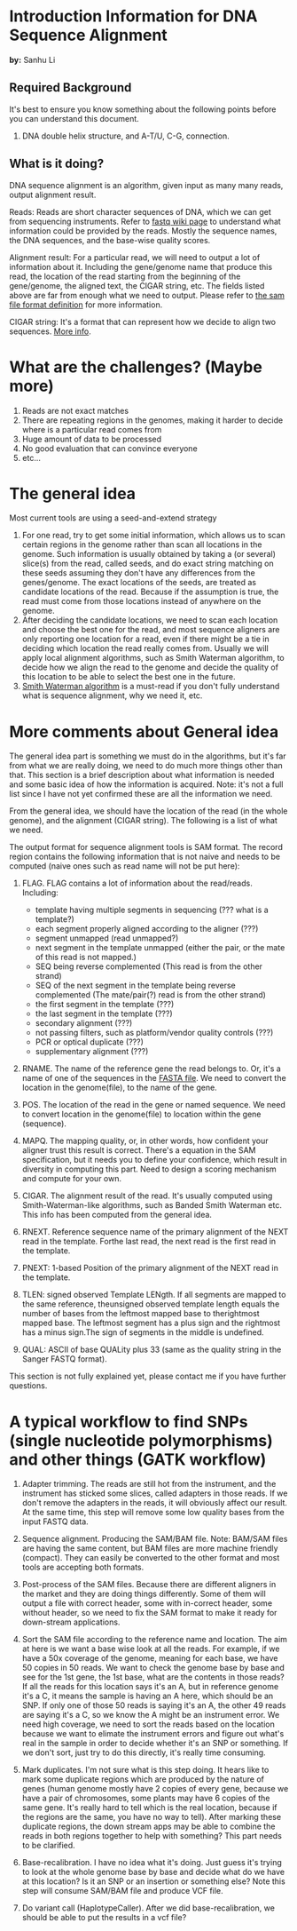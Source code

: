# Introduction Information for DNA Sequence Alignment

__by:__ Sanhu Li

## Required Background
It's best to ensure you know something about the following points before you can understand this document.

1. DNA double helix structure, and A-T/U, C-G, connection.

## What is it doing?
DNA sequence alignment is an algorithm, given input as many many reads, output alignment result.

Reads: Reads are short character sequences of DNA, which we can get from sequencing instruments. Refer to [fastq wiki page](https://en.wikipedia.org/wiki/FASTQ_format) to understand what information could be provided by the reads. Mostly the sequence names, the DNA sequences, and the base-wise quality scores.

Alignment result: For a particular read, we will need to output a lot of information about it. Including the gene/genome name that produce this read, the location of the read starting from the beginning of the gene/genome, the aligned text, the CIGAR string, etc. The fields listed above are far from enough what we need to output. Please refer to [the sam file format definition](https://samtools.github.io/hts-specs/SAMv1.pdf) for more information.

CIGAR string: It's a format that can represent how we decide to align two sequences. [More info](https://genome.sph.umich.edu/wiki/SAM#What_is_a_CIGAR.3F).

# What are the challenges? (Maybe more)
1. Reads are not exact matches
1. There are repeating regions in the genomes, making it harder to decide where is a particular read comes from
1. Huge amount of data to be processed
1. No good evaluation that can convince everyone
1. etc...


# The general idea
Most current tools are using a seed-and-extend strategy
1. For one read, try to get some initial information, which allows us to scan certain regions in the genome rather than scan all locations in the genome. Such information is usually obtained by taking a (or several) slice(s) from the read, called seeds, and do exact string matching on these seeds assuming they don't have any differences from the genes/genome. The exact locations of the seeds, are treated as candidate locations of the read. Because if the assumption is true, the read must come from those locations instead of anywhere on the genome.
1. After deciding the candidate locations, we need to scan each location and choose the best one for the read, and most sequence aligners are only reporting one location for a read, even if there might be a tie in deciding which location the read really comes from. Usually we will apply local alignment algorithms, such as Smith Waterman algorithm, to decide how we align the read to the genome and decide the quality of this location to be able to select the best one in the future.
1. [Smith Waterman algorithm](https://en.wikipedia.org/wiki/Smith%E2%80%93Waterman_algorithm) is a must-read if you don't fully understand what is sequence alignment, why we need it, etc.

# More comments about General idea
The general idea part is something we must do in the algorithms, but it's far from what we are really doing, we need to do much more things other than that. This section is a brief description about what information is needed and some basic idea of how the information is acquired. Note: it's not a full list since I have not yet confirmed these are all the information we need.

From the general idea, we should have the location of the read (in the whole genome), and the alignment (CIGAR string). The following is a list of what we need.

The output format for sequence alignment tools is SAM format. The record region contains the following information that is not naive and needs to be computed (naive ones such as read name will not be put here):

1. FLAG. FLAG contains a lot of information about the read/reads. Including: 
    * template having multiple segments in sequencing (??? what is a template?)
    * each segment properly aligned according to the aligner (???)
    * segment unmapped (read unmapped?)
    * next segment in the template unmapped (either the pair, or the mate of this read is not mapped.)
    * SEQ being reverse complemented (This read is from the other strand)
    * SEQ of the next segment in the template being reverse complemented (The mate/pair(?) read is from the other strand)
    * the first segment in the template (???)
    * the last segment in the template (???)
    * secondary alignment (???)
    * not passing filters, such as platform/vendor quality controls (???)
    * PCR or optical duplicate (???)
    * supplementary alignment (???)

1. RNAME. The name of the reference gene the read belongs to. Or, it's a name of one of the sequences in the [FASTA file](https://en.wikipedia.org/wiki/FASTA_format). We need to convert the location in the genome(file), to the name of the gene.

1. POS. The location of the read in the gene or named sequence. We need to convert location in the genome(file) to location within the gene (sequence).

1. MAPQ. The mapping quality, or, in other words, how confident your aligner trust this result is correct. There's a equation in the SAM specification, but it needs you to define your confidence, which result in diversity in computing this part. Need to design a scoring mechanism and compute for your own.

1. CIGAR. The alignment result of the read. It's usually computed using Smith-Waterman-like algorithms, such as Banded Smith Waterman etc. This info has been computed from the general idea.

1. RNEXT. Reference sequence name of the primary alignment of the NEXT read in the template.  Forthe last read, the next read is the first read in the template.

1. PNEXT: 1-based Position of the primary alignment of the NEXT read in the template.  

1. TLEN:  signed  observed  Template  LENgth.   If  all  segments  are  mapped  to  the  same  reference,  theunsigned observed template length equals the number of bases from the leftmost mapped base to therightmost mapped base.  The leftmost segment has a plus sign and the rightmost has a minus sign.The sign of segments in the middle is undefined. 

1. QUAL: ASCII of base QUALity plus 33 (same as the quality string in the Sanger FASTQ format).

This section is not fully explained yet, please contact me if you have further questions.

# A typical workflow to find SNPs (single nucleotide polymorphisms) and other things (GATK workflow)

1. Adapter trimming. The reads are still hot from the instrument, and the instrument has sticked some slices, called adapters in those reads. If we don't remove the adapters in the reads, it will obviously affect our result. At the same time, this step will remove some low quality bases from the input FASTQ data.

1. Sequence alignment. Producing the SAM/BAM file. Note: BAM/SAM files are having the same content, but BAM files are more machine friendly (compact). They can easily be converted to the other format and most tools are accepting both formats.
 
1. Post-process of the SAM files. Because there are different aligners in the market and they are doing things differently. Some of them will output a file with correct header, some with in-correct header, some without header, so we need to fix the SAM format to make it ready for down-stream applications.

1. Sort the SAM file according to the reference name and location. The aim at here is we want a base wise look at all the reads. For example, if we have a 50x coverage of the genome, meaning for each base, we have 50 copies in 50 reads. We want to check the genome base by base and see for the 1st gene, the 1st base, what are the contents in those reads? If all the reads for this location says it's an A, but in reference genome it's a C, it means the sample is having an A here, which should be an SNP. If only one of those 50 reads is saying it's an A, the other 49 reads are saying it's a C, so we know the A might be an instrument error. We need high coverage, we need to sort the reads based on the location because we want to elimate the instrument errors and figure out what's real in the sample in order to decide whether it's an SNP or something. If we don't sort, just try to do this directly, it's really time consuming.

1. Mark duplicates. I'm not sure what is this step doing. It hears like to mark some duplicate regions which are produced by the nature of genes (human genome mostly have 2 copies of every gene, because we have a pair of chromosomes, some plants may have 6 copies of the same gene. It's really hard to tell which is the real location, because if the regions are the same, you have no way to tell). After marking these duplicate regions, the down stream apps may be able to combine the reads in both regions together to help with something? This part needs to be clarified.

1. Base-recalibration. I have no idea what it's doing. Just guess it's trying to look at the whole genome base by base and decide what do we have at this location? Is it an SNP or an insertion or something else? Note this step will consume SAM/BAM file and produce VCF file.

1. Do variant call (HaplotypeCaller). After we did base-recalibration, we should be able to put the results in a vcf file?
